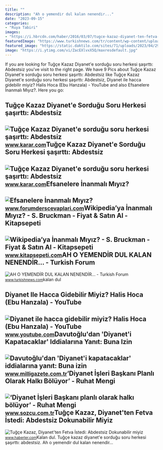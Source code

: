 ```yaml
---
title: ""
description: "Ah o yemendi̇r dul kalan nenendi̇r..."
date: "2023-09-15"
categories:
- "Ruya Tabiri"
images:
- "https://i.hbrcdn.com/haber/2016/03/07/tugce-kazaz-diyanet-ten-fetva-istedi-abdestsiz-8231170_x_3690_amp.jpg"
featuredImage: "https://www.turkishnews.com/tr/content/wp-content/uploads/2018/12/yemen-2.jpg"
featured_image: "https://static.daktilo.com/sites/71/uploads/2023/04/29/large/diyaneti-kapatacaklar-iddialarina-yanit-buna-izin-verir-miyiz.jpg"
image: "https://i.ytimg.com/vi/ZacEXlvxX5Q/maxresdefault.jpg"
---
```


If you are looking for Tuğçe Kazaz Diyanet'e sorduğu soru herkesi şaşırttı: Abdestsiz you've visit to the right page. We have 9 Pics about Tuğçe Kazaz Diyanet'e sorduğu soru herkesi şaşırttı: Abdestsiz like Tuğçe Kazaz Diyanet'e sorduğu soru herkesi şaşırttı: Abdestsiz, Diyanet ile hacca gidebilir miyiz? Halis Hoca (Ebu Hanzala) - YouTube and also Efsanelere İnanmalı Mıyız?. Here you go:

Tuğçe Kazaz Diyanet'e Sorduğu Soru Herkesi şaşırttı: Abdestsiz
--------------------------------------------------------------

 ![Tuğçe Kazaz Diyanet'e sorduğu soru herkesi şaşırttı: Abdestsiz](https://cdn.karar.com/news/63890.jpg) <small>www.karar.com</small>Tuğçe Kazaz Diyanet'e Sorduğu Soru Herkesi şaşırttı: Abdestsiz
--------------------------------------------------------------

 ![Tuğçe Kazaz Diyanet'e sorduğu soru herkesi şaşırttı: Abdestsiz](https://www.karar.com/d/other/2016/03/07/tugce3_640.jpg) <small>www.karar.com</small>Efsanelere İnanmalı Mıyız?
--------------------------

 ![Efsanelere İnanmalı Mıyız?](https://www.forumderscevaplari.com/wp-content/uploads/2023/03/Efsanelere-Inanmali-Miyiz.png) <small>www.forumderscevaplari.com</small>Wikipedia’ya İnanmalı Mıyız? - S. Bruckman - Fiyat &amp; Satın Al - Kitapsepeti
-------------------------------------------------------------------------------

 ![Wikipedia’ya İnanmalı Mıyız? - S. Bruckman - Fiyat & Satın Al - Kitapsepeti](https://www.kitapsepeti.com/wikipediaya-inanmali-miyiz-780406-41-O.jpg) <small>www.kitapsepeti.com</small>AH O YEMENDİR DUL KALAN NENENDİR... - Turkish Forum
---------------------------------------------------

 ![AH O YEMENDİR DUL KALAN NENENDİR... - Turkish Forum](https://www.turkishnews.com/tr/content/wp-content/uploads/2018/12/yemen-2.jpg) <small>www.turkishnews.com</small>kalan dul

Diyanet Ile Hacca Gidebilir Miyiz? Halis Hoca (Ebu Hanzala) - YouTube
---------------------------------------------------------------------

 ![Diyanet ile hacca gidebilir miyiz? Halis Hoca (Ebu Hanzala) - YouTube](https://i.ytimg.com/vi/ZacEXlvxX5Q/maxresdefault.jpg) <small>www.youtube.com</small>Davutoğlu'dan 'Diyanet'i Kapatacaklar' Iddialarına Yanıt: Buna Izin
-------------------------------------------------------------------

 ![Davutoğlu'dan 'Diyanet'i kapatacaklar' iddialarına yanıt: Buna izin](https://static.daktilo.com/sites/71/uploads/2023/04/29/large/diyaneti-kapatacaklar-iddialarina-yanit-buna-izin-verir-miyiz.jpg) <small>www.milligazete.com.tr</small>‘Diyanet İşleri Başkanı Planlı Olarak Halkı Bölüyor’ - Ruhat Mengi
------------------------------------------------------------------

 ![‘Diyanet İşleri Başkanı planlı olarak halkı bölüyor’ - Ruhat Mengi](https://i01.sozcucdn.com/wp-content/uploads/2021/09/09/basliksiz-4.jpg) <small>www.sozcu.com.tr</small>Tuğçe Kazaz, Diyanet'ten Fetva İstedi: Abdestsiz Dokunabilir Miyiz
------------------------------------------------------------------

 ![Tuğçe Kazaz, Diyanet'ten Fetva İstedi: Abdestsiz Dokunabilir miyiz](https://i.hbrcdn.com/haber/2016/03/07/tugce-kazaz-diyanet-ten-fetva-istedi-abdestsiz-8231170_x_3690_amp.jpg) <small>www.haberler.com</small>Kalan dul. Tuğçe kazaz diyanet'e sorduğu soru herkesi şaşırttı: abdestsiz. Ah o yemendi̇r dul kalan nenendi̇r...
